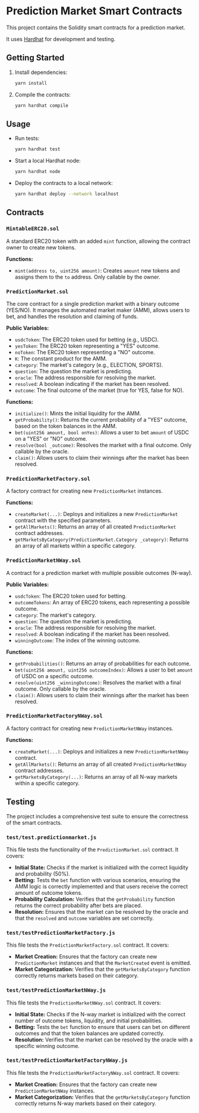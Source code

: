 # Prediction Market Smart Contracts

This project contains the Solidity smart contracts for a prediction market.

It uses [Hardhat](https://hardhat.org/) for development and testing.

## Getting Started

1.  Install dependencies:
    ```bash
    yarn install
    ```

2.  Compile the contracts:
    ```bash
    yarn hardhat compile
    ```

## Usage

*   Run tests:
    ```bash
    yarn hardhat test
    ```

*   Start a local Hardhat node:
    ```bash
    yarn hardhat node
    ```

*   Deploy the contracts to a local network:
    ```bash
    yarn hardhat deploy --network localhost
    ```

## Contracts

### `MintableERC20.sol`

A standard ERC20 token with an added `mint` function, allowing the contract owner to create new tokens.

**Functions:**
- `mint(address to, uint256 amount)`: Creates `amount` new tokens and assigns them to the `to` address. Only callable by the owner.

### `PredictionMarket.sol`

The core contract for a single prediction market with a binary outcome (YES/NO). It manages the automated market maker (AMM), allows users to bet, and handles the resolution and claiming of funds.

**Public Variables:**
- `usdcToken`: The ERC20 token used for betting (e.g., USDC).
- `yesToken`: The ERC20 token representing a "YES" outcome.
- `noToken`: The ERC20 token representing a "NO" outcome.
- `K`: The constant product for the AMM.
- `category`: The market's category (e.g., ELECTION, SPORTS).
- `question`: The question the market is predicting.
- `oracle`: The address responsible for resolving the market.
- `resolved`: A boolean indicating if the market has been resolved.
- `outcome`: The final outcome of the market (true for YES, false for NO).

**Functions:**
- `initialize()`: Mints the initial liquidity for the AMM.
- `getProbability()`: Returns the current probability of a "YES" outcome, based on the token balances in the AMM.
- `bet(uint256 amount, bool onYes)`: Allows a user to bet `amount` of USDC on a "YES" or "NO" outcome.
- `resolve(bool _outcome)`: Resolves the market with a final outcome. Only callable by the oracle.
- `claim()`: Allows users to claim their winnings after the market has been resolved.

### `PredictionMarketFactory.sol`

A factory contract for creating new `PredictionMarket` instances.

**Functions:**
- `createMarket(...)`: Deploys and initializes a new `PredictionMarket` contract with the specified parameters.
- `getAllMarkets()`: Returns an array of all created `PredictionMarket` contract addresses.
- `getMarketsByCategory(PredictionMarket.Category _category)`: Returns an array of all markets within a specific category.

### `PredictionMarketNWay.sol`

A contract for a prediction market with multiple possible outcomes (N-way).

**Public Variables:**
- `usdcToken`: The ERC20 token used for betting.
- `outcomeTokens`: An array of ERC20 tokens, each representing a possible outcome.
- `category`: The market's category.
- `question`: The question the market is predicting.
- `oracle`: The address responsible for resolving the market.
- `resolved`: A boolean indicating if the market has been resolved.
- `winningOutcome`: The index of the winning outcome.

**Functions:**
- `getProbabilities()`: Returns an array of probabilities for each outcome.
- `bet(uint256 amount, uint256 outcomeIndex)`: Allows a user to bet `amount` of USDC on a specific outcome.
- `resolve(uint256 _winningOutcome)`: Resolves the market with a final outcome. Only callable by the oracle.
- `claim()`: Allows users to claim their winnings after the market has been resolved.

### `PredictionMarketFactoryNWay.sol`

A factory contract for creating new `PredictionMarketNWay` instances.

**Functions:**
- `createMarket(...)`: Deploys and initializes a new `PredictionMarketNWay` contract.
- `getAllMarkets()`: Returns an array of all created `PredictionMarketNWay` contract addresses.
- `getMarketsByCategory(...)`: Returns an array of all N-way markets within a specific category.

## Testing

The project includes a comprehensive test suite to ensure the correctness of the smart contracts.

### `test/test.predictionmarket.js`

This file tests the functionality of the `PredictionMarket.sol` contract. It covers:
- **Initial State:** Checks if the market is initialized with the correct liquidity and probability (50%).
- **Betting:** Tests the `bet` function with various scenarios, ensuring the AMM logic is correctly implemented and that users receive the correct amount of outcome tokens.
- **Probability Calculation:** Verifies that the `getProbability` function returns the correct probability after bets are placed.
- **Resolution:** Ensures that the market can be resolved by the oracle and that the `resolved` and `outcome` variables are set correctly.

### `test/testPredictionMarketFactory.js`

This file tests the `PredictionMarketFactory.sol` contract. It covers:
- **Market Creation:** Ensures that the factory can create new `PredictionMarket` instances and that the `MarketCreated` event is emitted.
- **Market Categorization:** Verifies that the `getMarketsByCategory` function correctly returns markets based on their category.

### `test/testPredictionMarketNWay.js`

This file tests the `PredictionMarketNWay.sol` contract. It covers:
- **Initial State:** Checks if the N-way market is initialized with the correct number of outcome tokens, liquidity, and initial probabilities.
- **Betting:** Tests the `bet` function to ensure that users can bet on different outcomes and that the token balances are updated correctly.
- **Resolution:** Verifies that the market can be resolved by the oracle with a specific winning outcome.

### `test/testPredictionMarketFactoryNWay.js`

This file tests the `PredictionMarketFactoryNWay.sol` contract. It covers:
- **Market Creation:** Ensures that the factory can create new `PredictionMarketNWay` instances.
- **Market Categorization:** Verifies that the `getMarketsByCategory` function correctly returns N-way markets based on their category.